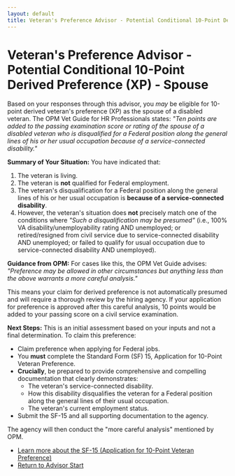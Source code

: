 ```yaml
---
layout: default
title: Veteran's Preference Advisor - Potential Conditional 10-Point Derived Preference (XP) - Spouse
---
```


# Veteran's Preference Advisor - Potential Conditional 10-Point Derived Preference (XP) - Spouse

Based on your responses through this advisor, you *may* be eligible for 10-point derived veteran's preference (XP) as the spouse of a disabled veteran. The OPM Vet Guide for HR Professionals states: *"Ten points are added to the passing examination score or rating of the spouse of a disabled veteran who is disqualified for a Federal position along the general lines of his or her usual occupation because of a service-connected disability."*

**Summary of Your Situation:**
You have indicated that:
1.  The veteran is living.
2.  The veteran is **not** qualified for Federal employment.
3.  The veteran's disqualification for a Federal position along the general lines of his or her usual occupation is **because of a service-connected disability**.
4.  However, the veteran's situation does **not** precisely match one of the conditions where *"Such a disqualification may be presumed"* (i.e., 100% VA disability/unemployability rating AND unemployed; or retired/resigned from civil service due to service-connected disability AND unemployed; or failed to qualify for usual occupation due to service-connected disability AND unemployed).

**Guidance from OPM:**
For cases like this, the OPM Vet Guide advises: *"Preference may be allowed in other circumstances but anything less than the above warrants a more careful analysis."*

This means your claim for derived preference is not automatically presumed and will require a thorough review by the hiring agency. If your application for preference is approved after this careful analysis, 10 points would be added to your passing score on a civil service examination.

**Next Steps:**
This is an initial assessment based on your inputs and not a final determination. To claim this preference:
* Claim preference when applying for Federal jobs.
* You **must** complete the Standard Form (SF) 15, Application for 10-Point Veteran Preference.
* **Crucially**, be prepared to provide comprehensive and compelling documentation that clearly demonstrates:
    * The veteran's service-connected disability.
    * How this disability disqualifies the veteran for a Federal position along the general lines of their usual occupation.
    * The veteran's current employment status.
* Submit the SF-15 and all supporting documentation to the agency.

The agency will then conduct the "more careful analysis" mentioned by OPM.

* [Learn more about the SF-15 (Application for 10-Point Veteran Preference)](./sf15_information.md)
* [Return to Advisor Start](./start.md)
